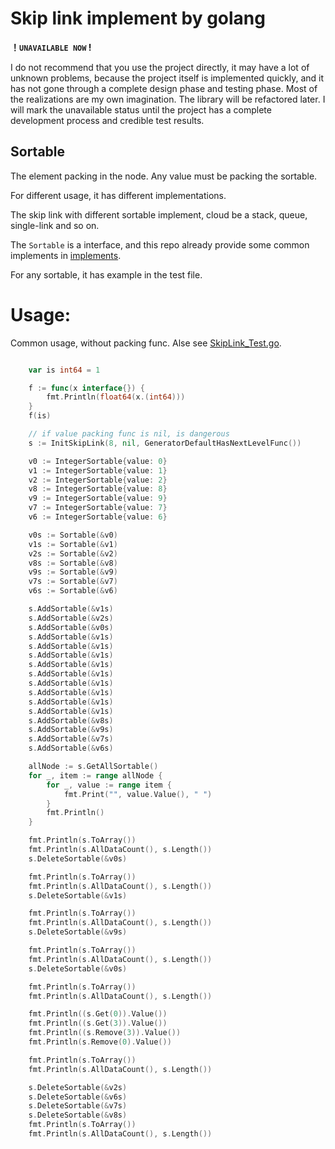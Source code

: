 # Skip link implement by golang 
**！`UNAVAILABLE NOW` !**

I do not recommend that you use the project directly, it may have a lot of unknown problems, because the project itself 
is implemented quickly, and it has not gone through a complete design phase and testing phase.
Most of the realizations are my own imagination. The library will be refactored later.
I will mark the unavailable status until the project has a complete development process and credible test results.

## Sortable

The element packing in the node. Any value must be packing the sortable.

For different usage, it has different implementations.

The skip link with different sortable implement, cloud be a stack, queue, single-link and so on.

The `Sortable` is a interface, and this repo already provide some common implements in [implements](./implements).

For any sortable, it has example in the test file.

# Usage:

Common usage, without packing func. Alse see [SkipLink_Test.go](./SkipLink_test.g).

```go

	var is int64 = 1

	f := func(x interface{}) {
		fmt.Println(float64(x.(int64)))
	}
	f(is)

	// if value packing func is nil, is dangerous
	s := InitSkipLink(8, nil, GeneratorDefaultHasNextLevelFunc())

	v0 := IntegerSortable{value: 0}
	v1 := IntegerSortable{value: 1}
	v2 := IntegerSortable{value: 2}
	v8 := IntegerSortable{value: 8}
	v9 := IntegerSortable{value: 9}
	v7 := IntegerSortable{value: 7}
	v6 := IntegerSortable{value: 6}

	v0s := Sortable(&v0)
	v1s := Sortable(&v1)
	v2s := Sortable(&v2)
	v8s := Sortable(&v8)
	v9s := Sortable(&v9)
	v7s := Sortable(&v7)
	v6s := Sortable(&v6)

	s.AddSortable(&v1s)
	s.AddSortable(&v2s)
	s.AddSortable(&v0s)
	s.AddSortable(&v1s)
	s.AddSortable(&v1s)
	s.AddSortable(&v1s)
	s.AddSortable(&v1s)
	s.AddSortable(&v1s)
	s.AddSortable(&v1s)
	s.AddSortable(&v1s)
	s.AddSortable(&v1s)
	s.AddSortable(&v1s)
	s.AddSortable(&v8s)
	s.AddSortable(&v9s)
	s.AddSortable(&v7s)
	s.AddSortable(&v6s)

	allNode := s.GetAllSortable()
	for _, item := range allNode {
		for _, value := range item {
			fmt.Print("", value.Value(), " ")
		}
		fmt.Println()
	}

	fmt.Println(s.ToArray())
	fmt.Println(s.AllDataCount(), s.Length())
	s.DeleteSortable(&v0s)

	fmt.Println(s.ToArray())
	fmt.Println(s.AllDataCount(), s.Length())
	s.DeleteSortable(&v1s)

	fmt.Println(s.ToArray())
	fmt.Println(s.AllDataCount(), s.Length())
	s.DeleteSortable(&v9s)

	fmt.Println(s.ToArray())
	fmt.Println(s.AllDataCount(), s.Length())
	s.DeleteSortable(&v0s)

	fmt.Println(s.ToArray())
	fmt.Println(s.AllDataCount(), s.Length())

	fmt.Println((s.Get(0)).Value())
	fmt.Println((s.Get(3)).Value())
	fmt.Println((s.Remove(3)).Value())
	fmt.Println(s.Remove(0).Value())

	fmt.Println(s.ToArray())
	fmt.Println(s.AllDataCount(), s.Length())

	s.DeleteSortable(&v2s)
	s.DeleteSortable(&v6s)
	s.DeleteSortable(&v7s)
	s.DeleteSortable(&v8s)
	fmt.Println(s.ToArray())
	fmt.Println(s.AllDataCount(), s.Length())
```